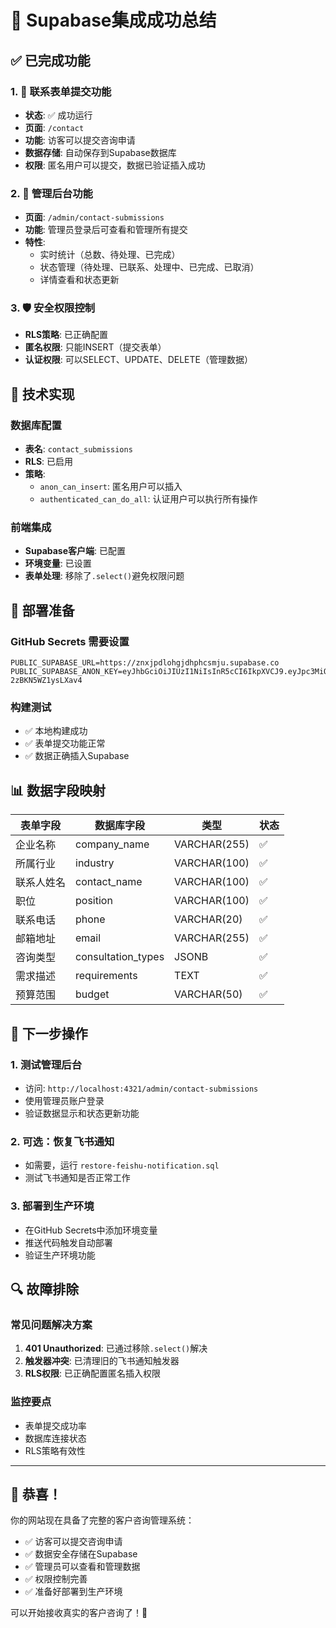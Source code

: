 # 🎉 Supabase集成成功总结

## ✅ 已完成功能

### 1. 📝 **联系表单提交功能**

- **状态**: ✅ 成功运行
- **页面**: `/contact`
- **功能**: 访客可以提交咨询申请
- **数据存储**: 自动保存到Supabase数据库
- **权限**: 匿名用户可以提交，数据已验证插入成功

### 2. 🔐 **管理后台功能**

- **页面**: `/admin/contact-submissions`
- **功能**: 管理员登录后可查看和管理所有提交
- **特性**:
  - 实时统计（总数、待处理、已完成）
  - 状态管理（待处理、已联系、处理中、已完成、已取消）
  - 详情查看和状态更新

### 3. 🛡️ **安全权限控制**

- **RLS策略**: 已正确配置
- **匿名权限**: 只能INSERT（提交表单）
- **认证权限**: 可以SELECT、UPDATE、DELETE（管理数据）

## 🔧 技术实现

### 数据库配置

- **表名**: `contact_submissions`
- **RLS**: 已启用
- **策略**:
  - `anon_can_insert`: 匿名用户可以插入
  - `authenticated_can_do_all`: 认证用户可以执行所有操作

### 前端集成

- **Supabase客户端**: 已配置
- **环境变量**: 已设置
- **表单处理**: 移除了`.select()`避免权限问题

## 🚀 部署准备

### GitHub Secrets 需要设置

```
PUBLIC_SUPABASE_URL=https://znxjpdlohgjdhphcsmju.supabase.co
PUBLIC_SUPABASE_ANON_KEY=eyJhbGciOiJIUzI1NiIsInR5cCI6IkpXVCJ9.eyJpc3MiOiJzdXBhYmFzZSIsInJlZiI6InpueGpwZGxvaGdqZGhwaGNzbWp1Iiwicm9sZSI6ImFub24iLCJpYXQiOjE3NTQyNzgzNTEsImV4cCI6MjA2OTg1NDM1MX0.j6Q3ZtQiR8UAfsUEFPrfenrS_2-2zBKN5WZ1ysLXav4
```

### 构建测试

- ✅ 本地构建成功
- ✅ 表单提交功能正常
- ✅ 数据正确插入Supabase

## 📊 数据字段映射

| 表单字段   | 数据库字段         | 类型         | 状态 |
| ---------- | ------------------ | ------------ | ---- |
| 企业名称   | company_name       | VARCHAR(255) | ✅   |
| 所属行业   | industry           | VARCHAR(100) | ✅   |
| 联系人姓名 | contact_name       | VARCHAR(100) | ✅   |
| 职位       | position           | VARCHAR(100) | ✅   |
| 联系电话   | phone              | VARCHAR(20)  | ✅   |
| 邮箱地址   | email              | VARCHAR(255) | ✅   |
| 咨询类型   | consultation_types | JSONB        | ✅   |
| 需求描述   | requirements       | TEXT         | ✅   |
| 预算范围   | budget             | VARCHAR(50)  | ✅   |

## 🎯 下一步操作

### 1. 测试管理后台

- 访问: `http://localhost:4321/admin/contact-submissions`
- 使用管理员账户登录
- 验证数据显示和状态更新功能

### 2. 可选：恢复飞书通知

- 如需要，运行 `restore-feishu-notification.sql`
- 测试飞书通知是否正常工作

### 3. 部署到生产环境

- 在GitHub Secrets中添加环境变量
- 推送代码触发自动部署
- 验证生产环境功能

## 🔍 故障排除

### 常见问题解决方案

1. **401 Unauthorized**: 已通过移除`.select()`解决
2. **触发器冲突**: 已清理旧的飞书通知触发器
3. **RLS权限**: 已正确配置匿名插入权限

### 监控要点

- 表单提交成功率
- 数据库连接状态
- RLS策略有效性

---

## 🎊 恭喜！

你的网站现在具备了完整的客户咨询管理系统：

- ✅ 访客可以提交咨询申请
- ✅ 数据安全存储在Supabase
- ✅ 管理员可以查看和管理数据
- ✅ 权限控制完善
- ✅ 准备好部署到生产环境

可以开始接收真实的客户咨询了！🚀
